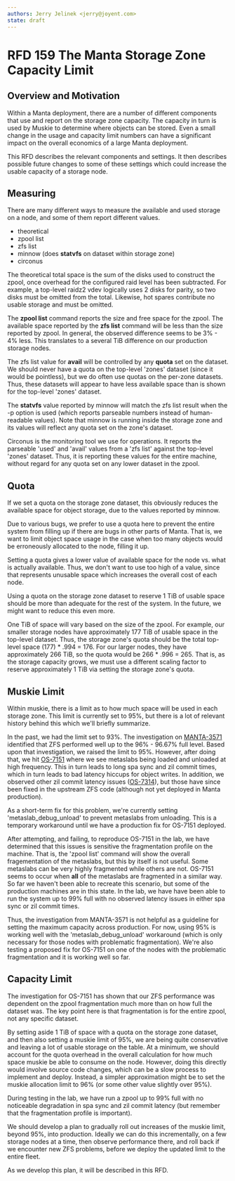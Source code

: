 ```yaml
---
authors: Jerry Jelinek <jerry@joyent.com>
state: draft
---
```


# RFD 159 The Manta Storage Zone Capacity Limit

## Overview and Motivation

Within a Manta deployment, there are a number of different components that
use and report on the storage zone capacity. The capacity in turn is used
by Muskie to determine where objects can be stored. Even a small change in
the usage and capacity limit numbers can have a significant impact on the
overall economics of a large Manta deployment.

This RFD describes the relevant components and settings. It then describes
possible future changes to some of these settings which could increase the
usable capacity of a storage node.

## Measuring

There are many different ways to measure the available and used storage on a
node, and some of them report different values.

- theoretical
- zpool list
- zfs list
- minnow (does **statvfs** on dataset within storage zone)
- circonus

The theoretical total space is the sum of the disks used to construct the
zpool, once overhead for the configured raid level has been subtracted.
For example, a top-level raidz2 vdev logically uses 2 disks for parity, so
two disks must be omitted from the total. Likewise, hot spares contribute
no usable storage and must be omitted.

The **zpool list** command reports the size and free space for the zpool. The
available space reported by the **zfs list** command will be less than the
size reported by zpool. In general, the observed difference seems to
be 3% - 4% less. This translates to a several TiB difference on our
production storage nodes.

The zfs list value for **avail** will be controlled by any **quota** set on
the dataset. We should never have a quota on the top-level 'zones' dataset
(since it would be pointless), but we do often use quotas on the per-zone
datasets. Thus, these datasets will appear to have less available space than
is shown for the top-level 'zones' dataset.

The **statvfs** value reported by minnow will match the zfs list result when
the -p option is used (which reports parseable numbers instead of human-readable
values). Note that minnow is running inside the storage zone and its values
will reflect any quota set on the zone's dataset.

Circonus is the monitoring tool we use for operations. It reports the parseable
'used' and 'avail' values from a 'zfs list' against the top-level 'zones'
dataset. Thus, it is reporting these values for the entire machine, without
regard for any quota set on any lower dataset in the zpool.

## Quota

If we set a quota on the storage zone dataset, this obviously reduces the
available space for object storage, due to the values reported by minnow.

Due to various bugs, we prefer to use a quota here to prevent the entire
system from filling up if there are bugs in other parts of Manta. That is,
we want to limit object space usage in the case when too many objects would be
erroneously allocated to the node, filling it up.

Setting a quota gives a lower value of available space for the node vs. what
is actually available. Thus, we don't want to use too high of a value, since
that represents unusable space which increases the overall cost of each node.

Using a quota on the storage zone dataset to reserve 1 TiB of usable space
should be more than adequate for the rest of the system. In the future, we
might want to reduce this even more.

One TiB of space will vary based on the size of the zpool. For example, our
smaller storage nodes have approximately 177 TiB of usable space in the
top-level dataset. Thus, the storage zone's quota should be the total top-level
space (177) * .994 = 176. For our larger nodes, they have approximately 266 TiB,
so the quota would be 266 * .996 = 265. That is, as the storage capacity
grows, we must use a different scaling factor to reserve approximately 1 TiB via
setting the storage zone's quota.

## Muskie Limit

Within muskie, there is a limit as to how much space will be used in each
storage zone. This limit is currently set to 95%, but there is a lot of
relevant history behind this which we'll briefly summarize.

In the past, we had the limit set to 93%. The investigation on
[MANTA-3571](https://jira.joyent.us/browse/MANTA-3571)
identified that ZFS performed well up to the 96% - 96.67% full level. Based
upon that investigation, we raised the limit to 95%. However, after doing
that, we hit
[OS-7151](https://jira.joyent.us/browse/OS-7151)
where we see metaslabs being loaded and unloaded at
high frequency. This in turn leads to long spa sync and zil commit times,
which in turn leads to bad latency hiccups for object writes. In addition,
we observed other zil commit latency issues
([OS-7314](https://jira.joyent.us/browse/OS-7314)), but those have since
been fixed in the upstream ZFS code (although not yet deployed in Manta
production).

As a short-term fix for this problem, we're currently setting
'metaslab_debug_unload' to prevent metaslabs from unloading. This is a
temporary workaround until we have a production fix for OS-7151 deployed.

After attempting, and failing, to reproduce OS-7151 in the lab, we have
determined that this issues is sensitive the fragmentation profile on the
machine. That is, the 'zpool list' command will show the overall fragementation
of the metaslabs, but this by itself is not useful. Some metaslabs can be
very highly fragmented while others are not. OS-7151 seems to occur when
**all** of the metaslabs are fragmented in a similar way. So far we haven't been
able to recreate this scenario, but some of the production machines are in
this state. In the lab, we have have been able to run the system up to 99%
full with no observed latency issues in either spa sync or zil commit times.

Thus, the investigation from MANTA-3571 is not helpful as a guideline for
setting the maximum capacity across production. For now, using 95% is working
well with the 'metaslab_debug_unload' workaround (which is only necessary
for those nodes with problematic fragmentation). We're also testing a
proposed fix for OS-7151 on one of the nodes with the problematic fragmentation
and it is working well so far.

## Capacity Limit

The investigation for OS-7151 has shown that our ZFS performance was dependent
on the zpool fragmentation much more than on how full the dataset was. The
key point here is that fragmentation is for the entire zpool, not any specific
dataset.

By setting aside 1 TiB of space with a quota on the storage zone dataset, and
then also setting a muskie limit of 95%, we are being quite conservative and
leaving a lot of usable storage on the table. At a minimum, we should account
for the quota overhead in the overall calculation for how much space muskie
be able to consume on the node. However, doing this directly would involve
source code changes, which can be a slow process to implement and deploy.
Instead, a simpler approximation might be to set the muskie allocation limit
to 96% (or some other value slightly over 95%).

During testing in the lab, we have run a zpool up to 99% full with no
noticeable degradation in spa sync and zil commit latency (but remember that
the fragmentation profile is important).

We should develop a plan to gradually roll out increases of the muskie limit,
beyond 95%, into production. Ideally we can do this incrementally, on a few
storage nodes at a time, then observe performance there, and roll back if
we encounter new ZFS problems, before we deploy the updated limit to the entire
fleet.

As we develop this plan, it will be described in this RFD.
